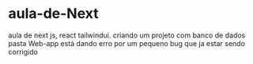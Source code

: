 # aula-de-Next
aula de  next js, react tailwindui. criando um projeto com banco de dados
pasta Web-app está dando erro por um pequeno bug que ja estar sendo corrigido
